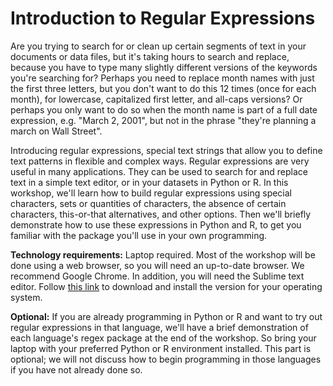 # Introduction to Regular Expressions
Are you trying to search for or clean up certain segments of text in your documents or data files, but it's taking hours to search and replace, because you have to type many slightly different versions of the keywords you're searching for? Perhaps you need to replace month names with just the first three letters, but you don't want to do this 12 times (once for each month), for lowercase, capitalized first letter, and all-caps versions? Or perhaps you only want to do so when the month name is part of a full date expression, e.g. "March 2, 2001", but not in the phrase "they're planning a march on Wall Street".

Introducing regular expressions, special text strings that allow you to define text patterns in flexible and complex ways. Regular expressions are very useful in many applications. They can be used to search for and replace text in a simple text editor, or in your datasets in Python or R. In this workshop, we'll learn how to build regular expressions using special characters, sets or quantities of characters, the absence of certain characters, this-or-that alternatives, and other options. Then we'll briefly demonstrate how to use these expressions in Python and R, to get you familiar with the package you'll use in your own programming.

__Technology requirements:__ Laptop required. Most of the workshop will be done using a web browser, so you will need an up-to-date browser. We recommend Google Chrome. In addition, you will need the Sublime text editor. Follow [this link](https://www.sublimetext.com/3) to download and install the version for your operating system.

__Optional:__ If you are already programming in Python or R and want to try out regular expressions in that language, we'll have a brief demonstration of each language's regex package at the end of the workshop. So bring your laptop with your preferred Python or R environment installed. This part is optional; we will not discuss how to begin programming in those languages if you have not already done so.
